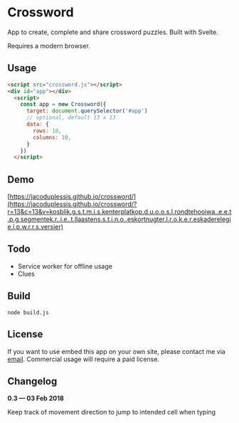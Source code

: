 # Crossword

App to create, complete and share crossword puzzles. Built with Svelte.

Requires a modern browser.

## Usage

```html
<script src="crossword.js"></script>
<div id="app"></div>
  <script>
    const app = new Crossword({
      target: document.querySelector('#app')
      // optional, default 13 x 13
      data: {
        rows: 10, 
        columns: 10,
      }
    })
  </script>
```

## Demo

[https://jacoduplessis.github.io/crossword/](https://jacoduplessis.github.io/crossword/?r=13&c=13&v=kosblik.g.s.t.m.i.s.kenterplatkop.d.u.o.o.s.l.rondtehooiwa..e.e.t.p.g.segmentek.r..i.e..t.llaastens.s.t.i.n.o..eskortnugter.l.r.o.k.e.r.eskaderelegie.i.p.w.r.r.s.versier)

## Todo

- Service worker for offline usage
- Clues

## Build

`node build.js`

## License

If you want to use embed this app on your own site, 
please contact me via [email](mailto:jaco@jacoduplessis.co.za). 
Commercial usage will require a paid license.

## Changelog

**0.3 — 03 Feb 2018**

Keep track of movement direction to jump to intended cell when typing
